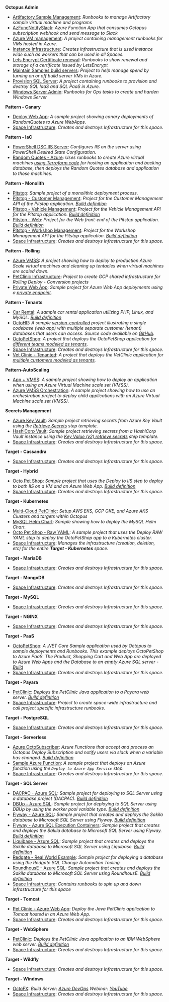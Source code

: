 **Octopus Admin**
            
- <a href="https://samples.octopus.app/app#/Spaces-142/projects/Projects-1082" target="_blank">Artifactory Sample Management</a>: *Runbooks to manage Artifactory sample virtual machine and programs*
- <a href="https://samples.octopus.app/app#/Spaces-142/projects/Projects-352" target="_blank">AzFuncNotifySlack</a>: *Azure Function App that consumes Octopus subscription webhook and send message to Slack*
- <a href="https://samples.octopus.app/app#/Spaces-142/projects/Projects-1503" target="_blank">Azure VM management</a>: *A project containing management runbooks for VMs hosted in Azure.*
- <a href="https://samples.octopus.app/app#/Spaces-142/projects/Projects-1001" target="_blank">Instance Infrastructure</a>: *Creates infrastructure that is used instance wide such as workers that can be used in all Spaces.*
- <a href="https://samples.octopus.app/app#/Spaces-142/projects/Projects-661" target="_blank">Lets Encrypt Certificate renewal</a>: *Runbooks to show renewal and storage of a certificate issued by LetsEncrypt*
- <a href="https://samples.octopus.app/app#/Spaces-142/projects/Projects-930" target="_blank">Maintain Samples build servers</a>: *Project to help manage spend by turning on or off build server VMs in Azure.*
- <a href="https://samples.octopus.app/app#/Spaces-142/projects/Projects-1162" target="_blank">Provision SQL Server</a>: *A project containing runbooks to provision and destroy SQL IaaS and SQL PaaS in Azure.*
- <a href="https://samples.octopus.app/app#/Spaces-142/projects/Projects-202" target="_blank">Windows Server Admin</a>: *Runbooks for Ops tasks to create and harden Windows Server*

**Pattern - Canary**

- <a href="https://samples.octopus.app/app#/Spaces-542/projects/Projects-943" target="_blank">Deploy Web App</a>: *A sample project showing canary deployments of RandomQuotes to Azure WebApps.*
- <a href="https://samples.octopus.app/app#/Spaces-542/projects/Projects-942" target="_blank">Space Infrastructure</a>: *Creates and destroys Infrastructure for this space.*

**Pattern - IaC**

- <a href="https://samples.octopus.app/app#/Spaces-48/projects/Projects-1847" target="_blank">PowerShell DSC IIS Server</a>: *Configures IIS on the server using PowerShell Desired State Configuration.*
- <a href="https://samples.octopus.app/app#/Spaces-48/projects/Projects-1851" target="_blank">Random Quotes - Azure</a>: *Uses runbooks to create Azure virtual machines [using Terraform code](https://dev.azure.com/octopussamples/Terraform%20-%20RandomQuotes%20Azure/_git/Terraform%20-%20RandomQuotes%20Azure) for hosting an application and backing database, then deploys the Random Quotes database and application to those machines.*

**Pattern - Monolith**

- <a href="https://samples.octopus.app/app#/Spaces-362/projects/Projects-523" target="_blank">Pitstop</a>: *Sample project of a monolithic deployment process.*
- <a href="https://samples.octopus.app/app#/Spaces-362/projects/Projects-873" target="_blank">Pitstop - Customer Management</a>: *Project for the Customer Management API of the Pitstop application. [Build definition](https://teamcitysample.octopus.com/buildConfiguration/PitStop_BuildDotnet)*
- <a href="https://samples.octopus.app/app#/Spaces-362/projects/Projects-875" target="_blank">Pitstop - Vehicle Management</a>: *Project for the Vehicle Management API for the Pitstop application. [Build definition](https://teamcitysample.octopus.com/buildConfiguration/PitStop_BuildDotnet)*
- <a href="https://samples.octopus.app/app#/Spaces-362/projects/Projects-881" target="_blank">Pitstop - Web</a>: *Project for the Web front-end of the Pitstop application. [Build definition](https://teamcitysample.octopus.com/buildConfiguration/PitStop_BuildDotnet)*
- <a href="https://samples.octopus.app/app#/Spaces-362/projects/Projects-876" target="_blank">Pitstop - Workshop Management</a>: *Project for the Workshop Management API for the Pitstop application. [Build definition](https://teamcitysample.octopus.com/buildConfiguration/PitStop_BuildDotnet)*
- <a href="https://samples.octopus.app/app#/Spaces-362/projects/Projects-584" target="_blank">Space Infrastructure</a>: *Creates and destroys Infrastructure for this space.*

**Pattern - Rolling**

- <a href="https://samples.octopus.app/app#/Spaces-45/projects/Projects-682" target="_blank">Azure VMSS</a>: *A project showing how to deploy to production Azure Scale virtual machines and cleaning up tentacles when virtual machines are scaled down.*
- <a href="https://samples.octopus.app/app#/Spaces-45/projects/Projects-441" target="_blank">PetClinic Infrastructure</a>: *Project to create GCP shared infrastructure for Rolling Deploy - Conversion projects*
- <a href="https://samples.octopus.app/app#/Spaces-45/projects/Projects-1504" target="_blank">Private Web App</a>: *Sample project for Azure Web App deployments using a [private endpoint](https://docs.microsoft.com/en-us/azure/app-service/networking/private-endpoint).*

**Pattern - Tenants**

- <a href="https://samples.octopus.app/app#/Spaces-682/projects/Projects-1341" target="_blank">Car Rental</a>: *A sample car rental application utilizing PHP, Linux, and MySQL. [Build definition](https://jenkinssample.octopus.com/job/CarRental/)*
- <a href="https://samples.octopus.app/app#/Spaces-682/projects/Projects-1581" target="_blank">OctoHR</a>: *A sample [version-controlled](https://octopus.com/docs/projects/version-control) project illustrating a single codebase (web app) with multiple separate customer (tenant) databases that users can access. Source code available on [GitHub](https://github.com/OctopusSamples/OctoHR).*
- <a href="https://samples.octopus.app/app#/Spaces-682/projects/Projects-1361" target="_blank">OctoPetShop</a>: *A project that deploys the OctoPetShop application for [different teams modeled as tenants](https://octopus.com/docs/tenants/guides/multi-tenant-teams).*
- <a href="https://samples.octopus.app/app#/Spaces-682/projects/Projects-1301" target="_blank">Space Infrastructure</a>: *Creates and destroys Infrastructure for this space.*
- <a href="https://samples.octopus.app/app#/Spaces-682/projects/Projects-1302" target="_blank">Vet Clinic - Tenanted</a>: *A project that deploys the VetClinic application for [multiple customers modeled as tenants](https://octopus.com/docs/tenants/guides/multi-tenant-saas-application).*

**Pattern-AutoScaling**

- <a href="https://samples.octopus.app/app#/Spaces-742/projects/Projects-1502" target="_blank">App + VMSS</a>: *A sample project showing how to deploy an application when using an Azure Virtual Machine scale set (VMSS).*
- <a href="https://samples.octopus.app/app#/Spaces-742/projects/Projects-1462" target="_blank">Azure VMSS Orchestration</a>: *A sample project showing how to use an orchestration project to deploy child applications with an Azure Virtual Machine scale set (VMSS).*

**Secrets Management**

- <a href="https://samples.octopus.app/app#/Spaces-822/projects/Projects-1701" target="_blank">Azure Key Vault</a>: *Sample project retrieving secrets from Azure Key Vault using the [Retrieve Secrets](https://library.octopus.com/step-templates/6f59f8aa-b2db-4f7a-b02d-a72c13d386f0/actiontemplate-azure-key-vault-retrieve-secrets) step template.*
- <a href="https://samples.octopus.app/app#/Spaces-822/projects/Projects-1704" target="_blank">HashiCorp Vault</a>: *Sample project retrieving secrets from a HashiCorp Vault instance using the [Key Value (v2) retrieve secrets](https://library.octopus.com/step-templates/337f1b67-cdb0-4f33-9e08-6bf804f672d2/actiontemplate-hashicorp-vault-key-value-%28v2%29-retrieve-secrets) step template.*
- <a href="https://samples.octopus.app/app#/Spaces-822/projects/Projects-1705" target="_blank">Space Infrastructure</a>: *Creates and destroys Infrastructure for this space.*

**Target - Cassandra**

- <a href="https://samples.octopus.app/app#/Spaces-842/projects/Projects-1721" target="_blank">Space Infrastructure</a>: *Creates and destroys Infrastructure for this space.*

**Target - Hybrid**

- <a href="https://samples.octopus.app/app#/Spaces-342/projects/Projects-445" target="_blank">Octo Pet Shop</a>: *Sample project that uses the Deploy to IIS step to deploy to both IIS on a VM and an Azure Web App. [Build definition](https://app.circleci.com/pipelines/github/OctopusSamples/OctoPetShop)*
- <a href="https://samples.octopus.app/app#/Spaces-342/projects/Projects-446" target="_blank">Space Infrastructure</a>: *Creates and destroys Infrastructure for this space.*

**Target - Kubernetes**

- <a href="https://samples.octopus.app/app#/Spaces-105/projects/Projects-1707" target="_blank">Multi-Cloud PetClinic</a>: *Setup AWS EKS, GCP GKE, and Azure AKS Clusters and targets within Octopus*
- <a href="https://samples.octopus.app/app#/Spaces-105/projects/Projects-322" target="_blank">MySQL Helm Chart</a>: *Sample showing how to deploy the MySQL Helm Chart.*
- <a href="https://samples.octopus.app/app#/Spaces-105/projects/Projects-302" target="_blank">Octo Pet Shop - Raw YAML</a>: *A sample project that uses the Deploy RAW YAML step to deploy the OctoPetShop app to a Kubernetes cluster.*
- <a href="https://samples.octopus.app/app#/Spaces-105/projects/Projects-290" target="_blank">Space Infrastructure</a>: *Manages the infrastructure (creation, deletion, etc) for the entire **Target - Kubernetes** space.*

**Target - MariaDB**

- <a href="https://samples.octopus.app/app#/Spaces-262/projects/Projects-350" target="_blank">Space Infrastructure</a>: *Creates and destroys Infrastructure for this space.*

**Target - MongoDB**

- <a href="https://samples.octopus.app/app#/Spaces-562/projects/Projects-965" target="_blank">Space Infrastructure</a>: *Creates and destroys Infrastructure for this space.*

**Target - MySQL**

- <a href="https://samples.octopus.app/app#/Spaces-242/projects/Projects-324" target="_blank">Space Infrastructure</a>: *Creates and destroys Infrastructure for this space.*

**Target - NGINX**

- <a href="https://samples.octopus.app/app#/Spaces-104/projects/Projects-962" target="_blank">Space Infrastructure</a>: *Creates and destroys Infrastructure for this space.*

**Target - PaaS**

- <a href="https://samples.octopus.app/app#/Spaces-64/projects/Projects-1381" target="_blank">OctoPetShop</a>: *A .NET Core Sample application used by Octopus to sample deployments and Runbooks.  This example deploys OctoPetShop to Azure PaaS. The Product, Shopping Cart and Web App are deployed to Azure Web Apps and the Database to an empty Azure SQL server - [Build](https://octopussamplesext.visualstudio.com/OctoPetShop/)*
- <a href="https://samples.octopus.app/app#/Spaces-64/projects/Projects-981" target="_blank">Space Infrastructure</a>: *Creates and destroys Infrastructure for this space.*

**Target - Payara**

- <a href="https://samples.octopus.app/app#/Spaces-642/projects/Projects-1141" target="_blank">PetClinic</a>: *Deploys the PetClinic Java application to a Payara web server. [Build definition](https://dev.azure.com/octopussamples/PetClinic/_build?definitionId=25)*
- <a href="https://samples.octopus.app/app#/Spaces-642/projects/Projects-1161" target="_blank">Space Infrastructure</a>: *Project to create space-wide infrastructure and call project specific infrastructure runbooks.*

**Target - PostgreSQL**

- <a href="https://samples.octopus.app/app#/Spaces-243/projects/Projects-341" target="_blank">Space Infrastructure</a>: *Creates and destroys Infrastructure for this space.*

**Target - Serverless**

- <a href="https://samples.octopus.app/app#/Spaces-1/projects/Projects-1824" target="_blank">Azure OctoSubscriber</a>: *Azure Functions that accept and process an Octopus Deploy Subscription and notify users via slack when a variable has changed. [Build definition](https://github.com/OctopusSamples/OctoSubscriber/blob/main/.github/workflows/AzureFunctions.yml)*
- <a href="https://samples.octopus.app/app#/Spaces-1/projects/Projects-66" target="_blank">Sample Azure Function</a>: *A sample project that deploys an Azure function using the `Deploy to Azure App Service` step.*
- <a href="https://samples.octopus.app/app#/Spaces-1/projects/Projects-568" target="_blank">Space Infrastructure</a>: *Creates and destroys Infrastructure for this space.*

**Target - SQL Server**

- <a href="https://samples.octopus.app/app#/Spaces-106/projects/Projects-164" target="_blank">DACPAC - Azure SQL</a>: *Sample project for deploying to SQL Server using a database project (DACPAC). [Build definition](https://teamcitysample.octopus.com/buildConfiguration/Sakila_BuildDacpac)*
- <a href="https://samples.octopus.app/app#/Spaces-106/projects/Projects-162" target="_blank">DBUp - Azure SQL</a>: *Sample project for deploying to SQL Server using DBUp by using the worker pool variable type. [Build definition](https://teamcitysample.octopus.com/buildConfiguration/Sakila_BuildDBUp)*
- <a href="https://samples.octopus.app/app#/Spaces-106/projects/Projects-864" target="_blank">Flyway - Azure SQL</a>: *Sample project that creates and deploys the Sakila database to Microsoft SQL Server using Flyway. [Build definition](https://teamcitysample.octopus.com/buildConfiguration/Sakila_BuildFlyway)*
- <a href="https://samples.octopus.app/app#/Spaces-106/projects/Projects-1224" target="_blank">Flyway - Azure SQL Execution Containers</a>: *Sample project that creates and deploys the Sakila database to Microsoft SQL Server using Flyway. [Build definition](https://teamcitysample.octopus.com/buildConfiguration/Sakila_BuildFlyway)*
- <a href="https://samples.octopus.app/app#/Spaces-106/projects/Projects-865" target="_blank">Liquibase - Azure SQL</a>: *Sample project that creates and deploys the Sakila database to Microsoft SQL Server using Liquibase. [Build definition](https://teamcitysample.octopus.com/buildConfiguration/Sakila_BuildLiquibase)*
- <a href="https://samples.octopus.app/app#/Spaces-106/projects/Projects-261" target="_blank">Redgate - Real World Example</a>: *Sample project for deploying a database using the Redgate SQL Change Automation Tooling*
- <a href="https://samples.octopus.app/app#/Spaces-106/projects/Projects-863" target="_blank">RoundhousE - Azure SQL</a>: *Sample project that creates and deploys the Sakila database to Microsoft SQL Server using RoundhousE. [Build definition](https://teamcitysample.octopus.com/buildConfiguration/Sakila_BuildRoundhouse)*
- <a href="https://samples.octopus.app/app#/Spaces-106/projects/Projects-153" target="_blank">Space Infrastructure</a>: *Contains runbooks to spin up and down infrastructure for this space*

**Target - Tomcat**

- <a href="https://samples.octopus.app/app#/Spaces-203/projects/Projects-1681" target="_blank">Pet Clinic - Azure Web App</a>: *Deploy the Java PetClinic application to Tomcat hosted in an Azure Web App.*
- <a href="https://samples.octopus.app/app#/Spaces-203/projects/Projects-1682" target="_blank">Space Infrastructure</a>: *Creates and destroys Infrastructure for this space.*

**Target - WebSphere**

- <a href="https://samples.octopus.app/app#/Spaces-662/projects/Projects-1206" target="_blank">PetClinic</a>: *Deploys the PetClinic Java application to an IBM WebSphere web server. [Build definition](https://dev.azure.com/octopussamples/PetClinic/_build?definitionId=25)*
- <a href="https://samples.octopus.app/app#/Spaces-662/projects/Projects-1205" target="_blank">Space Infrastructure</a>: *Creates and destroys Infrastructure for this space.*

**Target - Wildfly**

- <a href="https://samples.octopus.app/app#/Spaces-85/projects/Projects-931" target="_blank">Space Infrastructure</a>: *Creates and destroys Infrastructure for this space.*

**Target - Windows**

- <a href="https://samples.octopus.app/app#/Spaces-202/projects/Projects-282" target="_blank">OctoFX</a>: *Build Server: [Azure DevOps](https://dev.azure.com/octopussamples/octofx) Webinar: [YouTube](https://youtu.be/mLgeQRUlcl0)*
- <a href="https://samples.octopus.app/app#/Spaces-202/projects/Projects-1846" target="_blank">Space Infrastructure</a>: *Creates and destroys Infrastructure for this space.*
